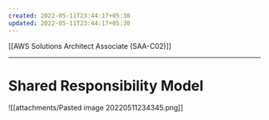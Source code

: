 ```yaml
---
created: 2022-05-11T23:44:17+05:30
updated: 2022-05-11T23:44:17+05:30
---
```

[[AWS Solutions Architect Associate (SAA-C02)]]

---
# Shared Responsibility Model
![[attachments/Pasted image 20220511234345.png]]